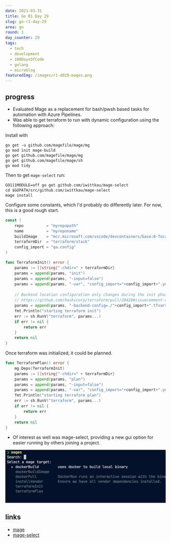 ```yaml
---
date: 2021-03-31
title: Go R1 Day 29
slug: go-r1-day-29
area: go
round: 1
day_counter: 29
tags:
  - tech
  - development
  - 100DaysOfCode
  - golang
  - microblog
featuredImg: /images/r1-d029-mages.png
---
```


## progress

- Evaluated Mage as a replacement for bash/pwsh based tasks for automation with Azure Pipelines.
- Was able to get terraform to run with dynamic configuration using the following approach:

Install with

```shell
go get -u github.com/magefile/mage/mg
go mod init mage-build
go get github.com/magefile/mage/mg
go get github.com/magefile/mage/sh
go mod tidy
```

Then to get `mage-select` run:

```shell
GO111MODULE=off go get github.com/iwittkau/mage-select
cd $GOPATH/src/github.com/iwittkau/mage-select
mage install
```

Configure some constants, which I'd probably do differently later.
For now, this is a good rough start.

```go
const (
	repo          = "myrepopath"
	name          = "myreponame"
	buildImage    = "mcr.microsoft.com/vscode/devcontainers/base:0-focal"
	terraformDir  = "terraform/stack"
	config_import = "qa.config"
)
```

```go
func TerraformInit() error {
	params := []string{"-chdir=" + terraformDir}
	params = append(params, "init")
	params = append(params, "-input=false")
	params = append(params, "-var", "config_import="+config_import+".yml")

	// Backend location configuration only changes during the init phase, so you do not need to provide this to each command thereafter
	// https://github.com/hashicorp/terraform/pull/20428#issuecomment-470674564
	params = append(params, "-backend-config=./"+config_import+".tfvars")
	fmt.Println("starting terraform init")
	err := sh.RunV("terraform", params...)
	if err != nil {
		return err
	}
	return nil
}
```

Once terraform was initialized, it could be planned.

```go
func TerraformPlan() error {
	mg.Deps(TerraformInit)
	params := []string{"-chdir=" + terraformDir}
	params = append(params, "plan")
	params = append(params, "-input=false")
	params = append(params, "-var", "config_import="+config_import+".yml")
	fmt.Println("starting terraform plan")
	err := sh.RunV("terraform", params...)
	if err != nil {
		return err
	}
	return nil
}

```

- Of interest as well was mage-select, providing a new gui option for easier running by others joining a project.

![mages-select-on-console](images/r1-d029-mages.png)

## links

- [mage](https://bit.ly/2PIuI4e)
- [mage-select](https://bit.ly/3cza7bw)
